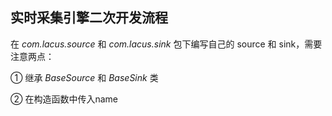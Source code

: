 ## 实时采集引擎二次开发流程
在 *com.lacus.source* 和 *com.lacus.sink* 包下编写自己的 source 和 sink，需要注意两点：

① 继承 *BaseSource* 和 *BaseSink* 类

② 在构造函数中传入name
